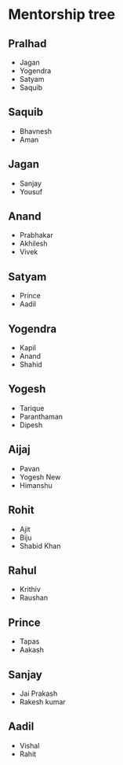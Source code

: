 # Mentorship tree

## Pralhad
- Jagan
- Yogendra
- Satyam
- Saquib

## Saquib
- Bhavnesh
- Aman

## Jagan
- Sanjay
- Yousuf

## Anand
- Prabhakar
- Akhilesh
- Vivek

## Satyam 
- Prince
- Aadil

## Yogendra
- Kapil
- Anand
- Shahid

## Yogesh
- Tarique
- Paranthaman
- Dipesh

## Aijaj
- Pavan
- Yogesh New
- Himanshu

## Rohit
- Ajit
- Biju
- Shabid Khan

## Rahul
- Krithiv
- Raushan

## Prince
- Tapas
- Aakash

## Sanjay
- Jai Prakash
- Rakesh kumar

## Aadil
- Vishal
- Rahit